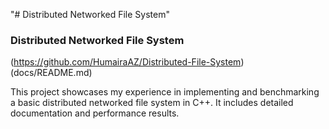"# Distributed Networked File System" 


### Distributed Networked File System
(https://github.com/HumairaAZ/Distributed-File-System)(docs/README.md)

This project showcases my experience in implementing and benchmarking a basic distributed networked file system in C++. It includes detailed documentation and performance results.
